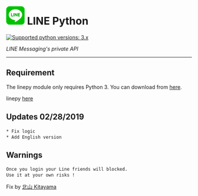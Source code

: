 # ![logo](LINE-sm.png) LINE Python

 [![Supported python versions: 3.x](https://img.shields.io/badge/python-3.x-green.svg "Supported python versions: 3.x")](https://www.python.org/downloads/) 

*LINE Messaging's private API*

----

## Requirement

The linepy module only requires Python 3. You can download from [here](https://www.python.org/downloads/). 

linepy [here](https://github.com/yinmo-public/linepy)

## Updates 02/28/2019
```
* Fix logic
* Add English version
```
## Warnings
```
Once you login your Line friends will blocked.
Use it at your own risks !
```


Fix by [北山 Kitayama](https://github.com/rootmelo92118)
